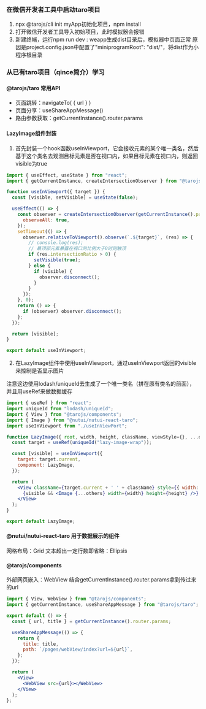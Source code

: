 ### 在微信开发者工具中启动taro项目
1. npx @tarojs/cli init myApp初始化项目，npm install
2. 打开微信开发者工具导入初始项目，此时模拟器会报错
3. 新建终端，运行npm run dev : weapp生成dist目录后，模拟器中页面正常
原因是project.config.json中配置了"miniprogramRoot": "dist/"，将dist作为小程序根目录

### 从已有taro项目（qince简介）学习
#### @tarojs/taro  常用API
- 页面跳转：navigateTo( { url } )
- 页面分享：useShareAppMessage()
- 路由参数获取：getCurrentInstance().router.params

#### LazyImage组件封装
1. 首先封装一个hook函数useInViewport，它会接收元素的某个唯一类名，然后基于这个类名去观测目标元素是否在视口内，如果目标元素在视口内，则返回visible为true
``` jsx
import { useEffect, useState } from "react";
import { getCurrentInstance, createIntersectionObserver } from "@tarojs/taro";

function useInViewport({ target }) {
  const [visible, setVisible] = useState(false);

  useEffect(() => {
    const observer = createIntersectionObserver(getCurrentInstance().page, {
      observeAll: true,
    });
    setTimeout(() => {
      observer.relativeToViewport().observe(`.${target}`, (res) => {
        // console.log(res);
        // 最顶部元素暴露在视口的比例大于0时则触顶
        if (res.intersectionRatio > 0) {
          setVisible(true);
        } else {
          if (visible) {
            observer.disconnect();
          }
        }
      });
    }, 0);
    return () => {
      if (observer) observer.disconnect();
    };
  });

  return [visible];
}

export default useInViewport;
```

2. 在LazyImage组件中使用useInViewport，通过useInViewport返回的visible来控制是否显示图片

注意这边使用lodash/uniqueId去生成了一个唯一类名（拼在原有类名的前面），并且用useRef来做数据缓存
```jsx
import { useRef } from "react";
import uniqueId from "lodash/uniqueId";
import { View } from "@tarojs/components";
import { Image } from "@nutui/nutui-react-taro";
import useInViewport from "./useInViewPort";

function LazyImage({ root, width, height, className, viewStyle={}, ...others }) {
  const target = useRef(uniqueId("lazy-image-wrap"));

  const [visible] = useInViewport({
    target: target.current,
    component: LazyImage,
  });

  return (
    <View className={target.current + ' ' + className} style={{ width: width ?? '100%', height: height ?? '100%', ...viewStyle }}>
      {visible && <Image {...others} width={width} height={height} />}
    </View>
  );
}

export default LazyImage;
```
#### @nutui/nutui-react-taro 用于数据展示的组件
网格布局：Grid
文本超出一定行数即省略：Ellipsis

#### @tarojs/components
外部网页嵌入：WebView
结合getCurrentInstance().router.params拿到传过来的url

```jsx title="pages/webView/index.jsx"
import { View, WebView } from "@tarojs/components";
import { getCurrentInstance, useShareAppMessage } from "@tarojs/taro";

export default () => {
  const { url, title } = getCurrentInstance().router.params;

  useShareAppMessage(() => {
    return {
      title: title,
      path: `/pages/webView/index?url=${url}`,
    };
  });

  return (
    <View>
      <WebView src={url}></WebView>
    </View>
  );
};
```